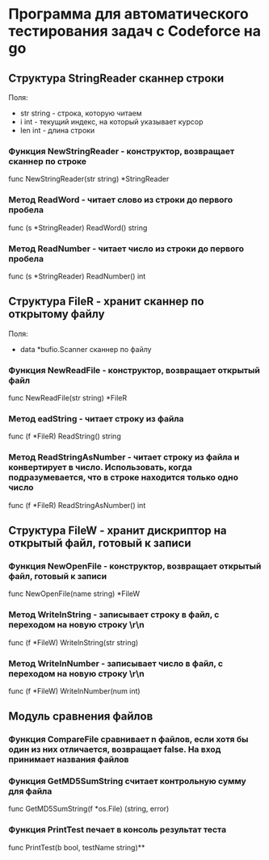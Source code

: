 # Программа для автоматического тестирования задач с Codeforce на go

## Структура StringReader сканнер строки
Поля:
- str string - строка, которую читаем
- i   int - текущий индекс, на который указывает курсор
- len int - длина строки
### Функция NewStringReader - конструктор, возвращает сканнер по строке
func NewStringReader(str string) *StringReader

### Метод ReadWord - читает слово из строки до первого пробела
func (s *StringReader) ReadWord() string

### Метод ReadNumber - читает число из строки до первого пробела
func (s *StringReader) ReadNumber() int

## Структура FileR - хранит сканнер по открытому файлу
Поля:
- data *bufio.Scanner сканнер по файлу

### Функция NewReadFile - конструктор, возвращает открытый файл
func NewReadFile(str string) *FileR

### Метод eadString - читает строку из файла
func (f *FileR) ReadString() string

### Метод ReadStringAsNumber - читает строку из файла и конвертирует в число. Использовать, когда подразумевается, что в строке находится только одно число
func (f *FileR) ReadStringAsNumber() int

## Структура FileW - хранит дискриптор на открытый файл, готовый к записи

### Функция NewOpenFile - конструктор, возвращает открытый файл, готовый к записи
func NewOpenFile(name string) *FileW

### Метод WritelnString - записывает строку в файл, с переходом на новую строку \r\n
func (f *FileW) WritelnString(str string)

### Метод WritelnNumber - записывает число в файл, с переходом на новую строку \r\n
func (f *FileW) WritelnNumber(num int)

## Модуль сравнения файлов

### Функция CompareFile сравнивает n файлов, если хотя бы один из них отличается, возвращает false. На вход принимает названия файлов

### Функция GetMD5SumString считает контрольную сумму для файла
func GetMD5SumString(f *os.File) (string, error)

### Функция PrintTest печает в консоль результат теста
func PrintTest(b bool, testName string)**